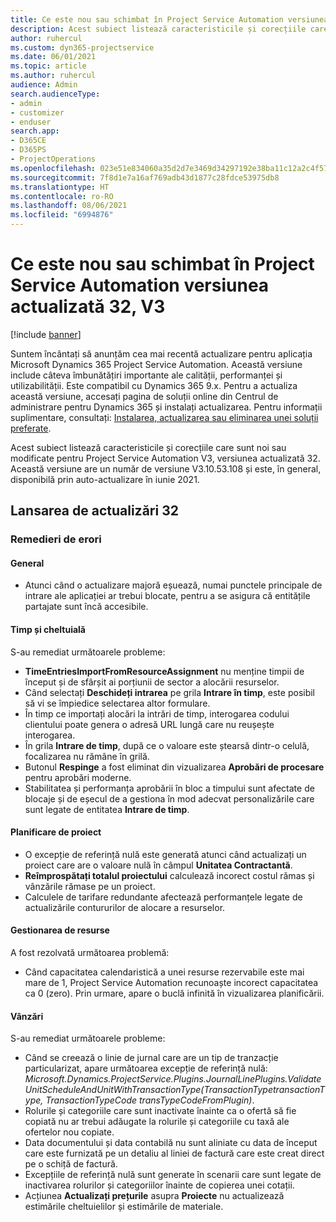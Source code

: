 ```yaml
---
title: Ce este nou sau schimbat în Project Service Automation versiunea actualizată 32, V3
description: Acest subiect listează caracteristicile și corecțiile care sunt disponibile în Project Service Automation V3, versiunea actualizată 32, V3.
author: ruhercul
ms.custom: dyn365-projectservice
ms.date: 06/01/2021
ms.topic: article
ms.author: ruhercul
audience: Admin
search.audienceType:
- admin
- customizer
- enduser
search.app:
- D365CE
- D365PS
- ProjectOperations
ms.openlocfilehash: 023e51e834060a35d2d7e3469d34297192e38ba11c12a2c4f57424213aba44ba
ms.sourcegitcommit: 7f8d1e7a16af769adb43d1877c28fdce53975db8
ms.translationtype: HT
ms.contentlocale: ro-RO
ms.lasthandoff: 08/06/2021
ms.locfileid: "6994876"
---
```

# <a name="whats-new-or-changed-in-project-service-automation-update-release-32-v3"></a>Ce este nou sau schimbat în Project Service Automation versiunea actualizată 32, V3

[!include [banner](../includes/psa-now-project-operations.md)]

Suntem încântați să anunțăm cea mai recentă actualizare pentru aplicația Microsoft Dynamics 365 Project Service Automation. Această versiune include câteva îmbunătățiri importante ale calității, performanței și utilizabilității. Este compatibil cu Dynamics 365 9.x. Pentru a actualiza această versiune, accesați pagina de soluții online din Centrul de administrare pentru Dynamics 365 și instalați actualizarea. Pentru informații suplimentare, consultați: [Instalarea, actualizarea sau eliminarea unei soluții preferate](/power-platform/admin/install-remove-preferred-solution).

Acest subiect listează caracteristicile și corecțiile care sunt noi sau modificate pentru Project Service Automation V3, versiunea actualizată 32. Această versiune are un număr de versiune V3.10.53.108 și este, în general, disponibilă prin auto-actualizare în iunie 2021.

## <a name="update-release-32"></a>Lansarea de actualizări 32

### <a name="bug-fixes"></a>Remedieri de erori

#### <a name="general"></a>General

- Atunci când o actualizare majoră eșuează, numai punctele principale de intrare ale aplicației ar trebui blocate, pentru a se asigura că entitățile partajate sunt încă accesibile.

#### <a name="time-and-expense"></a>Timp și cheltuială

S-au remediat următoarele probleme:

- **TimeEntriesImportFromResourceAssignment** nu menține timpii de început și de sfârșit ai porțiunii de sector a alocării resurselor.
- Când selectați **Deschideți intrarea** pe grila **Intrare în timp**, este posibil să vi se împiedice selectarea altor formulare.
- În timp ce importați alocări la intrări de timp, interogarea codului clientului poate genera o adresă URL lungă care nu reușește interogarea.
- În grila **Intrare de timp**, după ce o valoare este ștearsă dintr-o celulă, focalizarea nu rămâne în grilă.
- Butonul **Respinge** a fost eliminat din vizualizarea **Aprobări de procesare** pentru aprobări moderne.
- Stabilitatea și performanța aprobării în bloc a timpului sunt afectate de blocaje și de eșecul de a gestiona în mod adecvat personalizările care sunt legate de entitatea **Intrare de timp**.

#### <a name="project-planning"></a>Planificare de proiect

- O excepție de referință nulă este generată atunci când actualizați un proiect care are o valoare nulă în câmpul **Unitatea Contractantă**.
- **Reîmprospătați totalul proiectului** calculează incorect costul rămas și vânzările rămase pe un proiect.
- Calculele de tarifare redundante afectează performanțele legate de actualizările contururilor de alocare a resurselor.

#### <a name="resource-management"></a>Gestionarea de resurse

A fost rezolvată următoarea problemă:

- Când capacitatea calendaristică a unei resurse rezervabile este mai mare de 1, Project Service Automation recunoaște incorect capacitatea ca 0 (zero). Prin urmare, apare o buclă infinită în vizualizarea planificării.

#### <a name="sales"></a>Vânzări

S-au remediat următoarele probleme:

- Când se creează o linie de jurnal care are un tip de tranzacție particularizat, apare următoarea excepție de referință nulă: *Microsoft.Dynamics.ProjectService.Plugins.JournalLinePlugins.ValidateUnitScheduleAndUnitWithTransactionType(TransactionTypetransactionType, TransactionTypeCode transTypeCodeFromPlugin)*.
- Rolurile și categoriile care sunt inactivate înainte ca o ofertă să fie copiată nu ar trebui adăugate la rolurile și categoriile cu taxă ale ofertelor nou copiate.
- Data documentului și data contabilă nu sunt aliniate cu data de început care este furnizată pe un detaliu al liniei de factură care este creat direct pe o schiță de factură.
- Excepțiile de referință nulă sunt generate în scenarii care sunt legate de inactivarea rolurilor și categoriilor înainte de copierea unei cotații.
- Acțiunea **Actualizați prețurile** asupra **Proiecte** nu actualizează estimările cheltuielilor și estimările de materiale.
